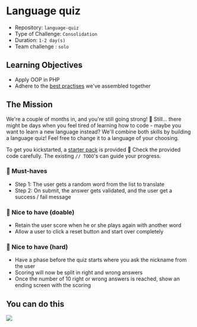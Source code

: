 # Language quiz

- Repository: `language-quiz`
- Type of Challenge: `Consolidation`
- Duration: `1-2 day(s)`
- Team challenge : `solo`

## Learning Objectives
- Apply OOP in PHP
- Adhere to the [best practises](../00.Getting-started-with-PHP/PHP-best-practises.md) we've assembled together

## The Mission
We're a couple of months in, and you're still going strong! 💪
Still... there might be days when you feel tired of learning how to code - maybe you want to learn a new language instead? We'll combine both skills by building a language quiz!
Feel free to change it to a language of your choosing.

To get you kickstarted, a [starter pack](Starter-pack) is provided 🚀
Check the provided code carefully. The existing `// TODO`'s can guide your progress.

### 🌱 Must-haves

- Step 1: The user gets a random word from the list to translate
- Step 2: On submit, the answer gets validated, and the user get a success / fail message

### 🌼 Nice to have (doable)

- Retain the user score when he or she plays again with another word
- Allow a user to click a reset button and start over completely

### 🌳 Nice to have (hard)

- Have a phase before the quiz starts where you ask the nickname from the user
- Scoring will now be split in right and wrong answers
- Once the number of 10 right or wrong answers is reached, show an ending screen with the scoring

## You can do this

![](https://media.giphy.com/media/4CrFGQyU2uuk0/giphy.gif)